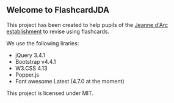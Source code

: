 ## Welcome to FlashcardJDA

This project has been created to help pupils of the [Jeanne d'Arc establishment](https://www.jda-argentat.fr/) to revise using flashcards.

We use the following liraries:
  * jQuery 3.4.1
  * Bootstrap v4.4.1
  * W3.CSS 4.13
  * Popper.js
  * Font awesome Latest (4.7.0 at the moment)

This project is licensed under MIT.
